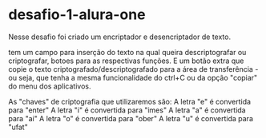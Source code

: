 # desafio-1-alura-one
 
Nesse desafio foi criado um encriptador e desencriptador de texto.

tem um campo para inserção do texto na qual queira descriptografar ou criptografar,
botoes para as respectivas funções.
E um botão extra que copie o texto criptografado/descriptografado para a área de transferência - ou seja, que tenha a mesma funcionalidade do ctrl+C ou da opção "copiar" do menu dos aplicativos.

As "chaves" de criptografia que utilizaremos são: A letra "e" é convertida para "enter" A letra "i" é convertida para "imes" A letra "a" é convertida para "ai" A letra "o" é convertida para "ober" A letra "u" é convertida para "ufat"





